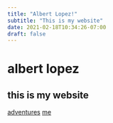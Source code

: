 ```yaml
---
title: "Albert Lopez!"
subtitle: "This is my website"
date: 2021-02-18T10:34:26-07:00
draft: false
---
```


# albert lopez
## this is my website
[adventures](/a)
[me](/m)

